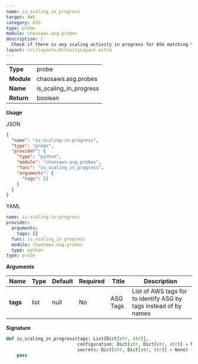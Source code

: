 ```yaml
---
name: is_scaling_in_progress
target: AWS
category: ASG
type: probe
module: chaosaws.asg.probes
description: |
  Check if there is any scaling activity in progress for ASG matching tags
layout: src/layouts/ActivityLayout.astro
---
```


|            |                        |
| ---------- | ---------------------- |
| **Type**   | probe                  |
| **Module** | chaosaws.asg.probes    |
| **Name**   | is_scaling_in_progress |
| **Return** | boolean                |

**Usage**

JSON

```json
{
  "name": "is-scaling-in-progress",
  "type": "probe",
  "provider": {
    "type": "python",
    "module": "chaosaws.asg.probes",
    "func": "is_scaling_in_progress",
    "arguments": {
      "tags": []
    }
  }
}
```

YAML

```yaml
name: is-scaling-in-progress
provider:
  arguments:
    tags: []
  func: is_scaling_in_progress
  module: chaosaws.asg.probes
  type: python
type: probe
```

**Arguments**

| Name     | Type | Default | Required | Title    | Description                                                      |
| -------- | ---- | ------- | -------- | -------- | ---------------------------------------------------------------- |
| **tags** | list | null    | No       | ASG Tags | List of AWS tags for to identify ASG by tags instead of by names |

**Signature**

```python
def is_scaling_in_progress(tags: List[Dict[str, str]],
                           configuration: Dict[str, Dict[str, str]] = None,
                           secrets: Dict[str, Dict[str, str]] = None) -> bool:
    pass

```
